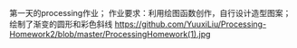 第一天的processing作业；
作业要求：利用绘图函数创作，自行设计造型图案；
绘制了渐变的圆形和彩色斜线
https://github.com/YuuxiLiu/Processing-Homework2/blob/master/ProcessingHomework(1).jpg
